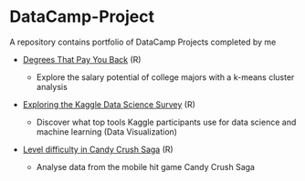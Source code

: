 # DataCamp-Project

A repository contains portfolio of DataCamp Projects completed by me 

- [Degrees That Pay You Back](https://github.com/mhaqiw/DataCamp-Project/blob/master/Degrees%20That%20Pay%20You%20Back.ipynb) (R)
  - Explore the salary potential of college majors with a k-means cluster analysis

- [Exploring the Kaggle Data Science Survey](https://github.com/mhaqiw/DataCamp-Project/blob/master/Exploring%20the%20Kaggle%20Data%20Science%20Survey.ipynb) (R)
  - Discover what top tools Kaggle participants use for data science and machine learning (Data Visualization)

- [Level difficulty in Candy Crush Saga](https://github.com/mhaqiw/DataCamp-Project/blob/master/Level%20difficulty%20in%20Candy%20Crush%20Saga.ipynb) (R)
  - Analyse data from the mobile hit game Candy Crush Saga
